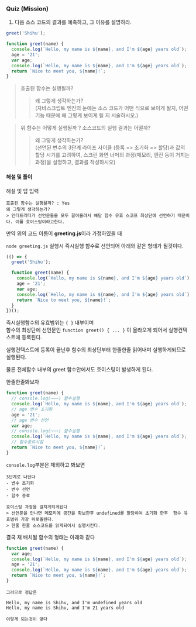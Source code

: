 ### Quiz (Mission)

1. 다음 소스 코드의 결과를 예측하고, 그 이유를 설명하라.

```js
greet('Shihu');

function greet(name) {
  console.log(`Hello, my name is ${name}, and I'm ${age} years old`);
  age = '21';
  var age;
  console.log(`Hello, my name is ${name}, and I'm ${age} years old`);
  return `Nice to meet you, ${name}!`;
}
```

> 호출된 함수는 실행될까?
>
> > 왜 그렇게 생각하는가? </br>
> > (자바스크립트 엔진의 눈에는 소스 코드가 어떤 식으로 보이게 될지, 어떤 기능 때문에 왜 그렇게 보이게 될 지 서술하시오.)

> 위 함수는 어떻게 실행될까 ? 소스코드의 실행 결과는 어떨까?
>
> > 왜 그렇게 생각하는가? </br>
> > (선언된 변수의 3단계 라이프 사이클 (등록 => 초기화 => 할당)과 값의 할당 시기를 고려하여, 스크린 화면 너머의 과정(메모리, 엔진 등이 거치는 과정)을 설명하고, 결과를 작성하시오)

#### 해설 및 풀이

해설 및 답 입력

```
호출된 함수는 실행될까? : Yes
왜 그렇게 생각하는가?
> 인터프리터가 선언문들을 모두 끌어올려서 해당 함수 유효 스코프 최상단에 선언하기 때문이다. 이를 호이스팅이라고한다.

```

만약 위의 코드 이름이 **greeting.js**이라 가정하였을 때

`node greeting.js` 실행시 즉시실행 함수로 선언되어 아래와 같은 형태가 될것이다.

```js
(() => {
  greet('Shihu');

  function greet(name) {
    console.log(`Hello, my name is ${name}, and I'm ${age} years old`);
    age = '21';
    var age;
    console.log(`Hello, my name is ${name}, and I'm ${age} years old`);
    return `Nice to meet you, ${name}!`;
  }
})();
```

즉시실행함수의 유효범위는 `{ }` 내부이며 <br/>
함수의 최상단에 선언문인 `function greet() { ... }` 이 올라오게 되어서 실행컨텍스트에 등록된다.

실행컨텍스트에 등록이 끝난후 함수의 최상단부터 한줄한줄 읽어내며 실행하게되므로 실행된다.

물론 전체함수 내부의 greet 함수안에서도 호이스팅이 발생하게 된다.

한줄한줄봐보자

```ts
function greet(name) {
  // console.log(~~~) 함수실행
  console.log(`Hello, my name is ${name}, and I'm ${age} years old`);
  // age 변수 초기화
  age = '21';
  // age 변수 선언
  var age;
  // console.log(~~~) 함수실행
  console.log(`Hello, my name is ${name}, and I'm ${age} years old`);
  // 함수종료시점
  return `Nice to meet you, ${name}!`;
}
```

`console.log`부분은 제외하고 봐보면<br>

```
3단계로 나뉜다
- 변수 초기화
- 변수 선언
- 함수 종료

호이스팅 과정을 걸치게되게된다
> 선언문을 만나면 메모리에 공간을 확보한후 undefined를 할당하여 초기화 한후  함수 유효범위 가장 위로올린다.
> 한줄 한줄 소스코드를 읽게되어서 실행시킨다.
```

결국 재 배치될 함수의 형태는 아래와 같다

```ts
function greet(name) {
  var age;
  console.log(`Hello, my name is ${name}, and I'm ${age} years old`);
  age = '21';
  console.log(`Hello, my name is ${name}, and I'm ${age} years old`);
  return `Nice to meet you, ${name}!`;
}
```

```
그러므로 정답은

Hello, my name is Shihu, and I'm undefined years old
Hello, my name is Shihu, and I'm 21 years old

이렇게 되는것이 맞다
```
